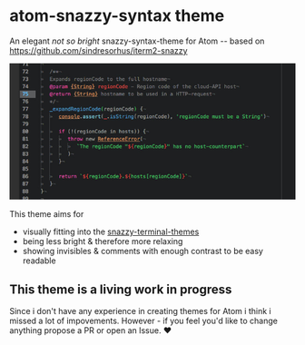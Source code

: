 # atom-snazzy-syntax theme

An elegant _not so bright_ snazzy-syntax-theme for Atom -- based on https://github.com/sindresorhus/iterm2-snazzy

![The not so bright snazzy-theme](https://github.com/florianb/atom-snazzy-syntax/blob/master/atom-snazzy-syntax-lowq.jpg?raw=true)

This theme aims for

- visually fitting into the [snazzy-terminal-themes](https://github.com/sindresorhus?utf8=%E2%9C%93&tab=repositories&q=snazzy&type=&language=)
- being less bright & therefore more relaxing
- showing invisibles & comments with enough contrast to be easy readable

## This theme is a living work in progress

Since i don't have any experience in creating themes for Atom i think i missed a lot of impovements. However - if you feel you'd like to change anything propose a PR or open an Issue. :heart:
